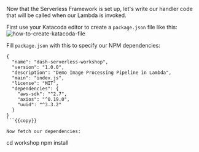 Now that the Serverless Framework is set up, let's write our handler code that will be called when our Lambda is invoked.

First use your Katacoda editor to create a `package.json` file like this:
![how-to-create-katacoda-file](https://d2ddoduugvun08.cloudfront.net/items/0J0v0q3S2J120l1Y1v3G/Image%202019-07-15%20at%204.24.40%20PM.png)

Fill `package.json` with this to specify our NPM dependencies:

```
{
  "name": "dash-serverless-workshop",
  "version": "1.0.0",
  "description": "Demo Image Processing Pipeline in Lambda",
  "main": "index.js",
  "license": "MIT",
  "dependencies": {
    "aws-sdk": "^2.7",
    "axios": "^0.19.0",
    "uuid": "^3.3.2"
  }
}
```{{copy}}

Now fetch our dependencies: 

```
cd workshop
npm install
```
